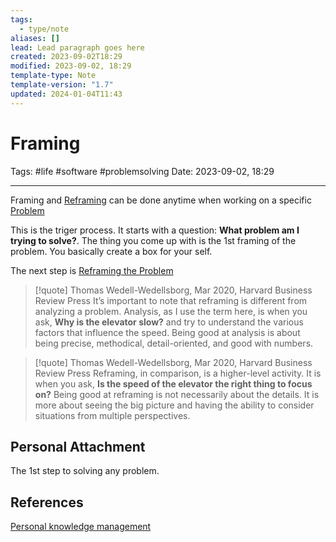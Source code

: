 ```yaml
---
tags:
  - type/note
aliases: []
lead: Lead paragraph goes here
created: 2023-09-02T18:29
modified: 2023-09-02, 18:29
template-type: Note
template-version: "1.7"
updated: 2024-01-04T11:43
---
```


# Framing

Tags: #life #software #problemsolving
Date: 2023-09-02, 18:29

---

Framing and [ Reframing](Reframing%20the%20Problem%20) can be done anytime when working on a specific [ Problem](Problem%20Solving%20)

This is the triger process. It starts with a question: **What problem am I trying to solve?**. The thing you come up with is the 1st framing of the problem. You basically create a box for your self.

The next step is [Reframing the Problem](Reframing%20the%20Problem.md)

> [!quote]  Thomas Wedell-Wedellsborg, Mar 2020,  Harvard Business Review Press
> It’s important to note that reframing is different from analyzing a problem. Analysis, as I use the term here, is when you ask, **Why is the elevator slow?** and try to understand the various factors that influence the speed. Being good at analysis is about being precise, methodical, detail-oriented, and good with numbers.

> [!quote]  Thomas Wedell-Wedellsborg, Mar 2020,  Harvard Business Review Press
> Reframing, in comparison, is a higher-level activity. It is when you ask, **Is the speed of the elevator the right thing to focus on?** Being good at reframing is not necessarily about the details. It is more about seeing the big picture and having the ability to consider situations from multiple perspectives.

## Personal Attachment

The 1st step to solving any problem.

## References

[Personal knowledge management](../SLIP-BOX/Personal%20knowledge%20management.md)
